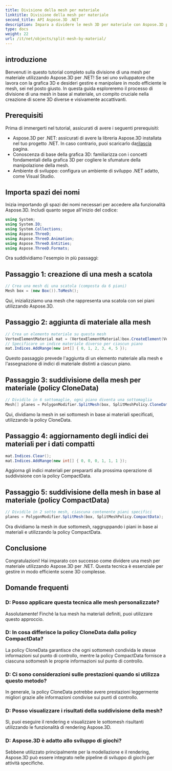 ```yaml
---
title: Divisione della mesh per materiale
linktitle: Divisione della mesh per materiale
second_title: API Aspose.3D .NET
description: Impara a dividere le mesh 3D per materiale con Aspose.3D per .NET. Migliorare l'organizzazione e l'efficienza della scena. Guida passo passo per gli sviluppatori.
type: docs
weight: 22
url: /it/net/objects/split-mesh-by-material/
---
```

## introduzione
Benvenuti in questo tutorial completo sulla divisione di una mesh per materiale utilizzando Aspose.3D per .NET! Se sei uno sviluppatore che lavora con la grafica 3D e desideri gestire e manipolare in modo efficiente le mesh, sei nel posto giusto. In questa guida esploreremo il processo di divisione di una mesh in base al materiale, un compito cruciale nella creazione di scene 3D diverse e visivamente accattivanti.
## Prerequisiti
Prima di immergerti nel tutorial, assicurati di avere i seguenti prerequisiti:
-  Aspose.3D per .NET: assicurati di avere la libreria Aspose.3D installata nel tuo progetto .NET. In caso contrario, puoi scaricarlo da[rilascia](https://releases.aspose.com/3d/net/) pagina.
- Conoscenza di base della grafica 3D: familiarizza con i concetti fondamentali della grafica 3D per cogliere le sfumature della manipolazione della mesh.
- Ambiente di sviluppo: configura un ambiente di sviluppo .NET adatto, come Visual Studio.
## Importa spazi dei nomi
Inizia importando gli spazi dei nomi necessari per accedere alla funzionalità Aspose.3D. Includi quanto segue all'inizio del codice:
```csharp
using System;
using System.IO;
using System.Collections;
using Aspose.ThreeD;
using Aspose.ThreeD.Animation;
using Aspose.ThreeD.Entities;
using Aspose.ThreeD.Formats;
```
Ora suddividiamo l'esempio in più passaggi:
## Passaggio 1: creazione di una mesh a scatola
```csharp
// Crea una mesh di una scatola (composta da 6 piani)
Mesh box = (new Box()).ToMesh();
```
Qui, inizializziamo una mesh che rappresenta una scatola con sei piani utilizzando Aspose.3D.
## Passaggio 2: aggiunta di materiale alla mesh
```csharp
// Crea un elemento materiale su questa mesh
VertexElementMaterial mat = (VertexElementMaterial)box.CreateElement(VertexElementType.Material, MappingMode.Polygon, ReferenceMode.Index);
// Specificare un indice materiale diverso per ciascun piano
mat.Indices.AddRange(new int[] { 0, 1, 2, 3, 4, 5 });
```
Questo passaggio prevede l'aggiunta di un elemento materiale alla mesh e l'assegnazione di indici di materiale distinti a ciascun piano.
## Passaggio 3: suddivisione della mesh per materiale (policy CloneData)
```csharp
// Dividilo in 6 sottomaglie, ogni piano diventa una sottomaglia
Mesh[] planes = PolygonModifier.SplitMesh(box, SplitMeshPolicy.CloneData);
```
Qui, dividiamo la mesh in sei sottomesh in base ai materiali specificati, utilizzando la policy CloneData.
## Passaggio 4: aggiornamento degli indici dei materiali per i dati compatti
```csharp
mat.Indices.Clear();
mat.Indices.AddRange(new int[] { 0, 0, 0, 1, 1, 1 });
```
Aggiorna gli indici materiali per prepararti alla prossima operazione di suddivisione con la policy CompactData.
## Passaggio 5: suddivisione della mesh in base al materiale (policy CompactData)
```csharp
// Dividilo in 2 sotto mesh, ciascuna contenente piani specifici
planes = PolygonModifier.SplitMesh(box, SplitMeshPolicy.CompactData);
```
Ora dividiamo la mesh in due sottomesh, raggruppando i piani in base ai materiali e utilizzando la policy CompactData.
## Conclusione
Congratulazioni! Hai imparato con successo come dividere una mesh per materiale utilizzando Aspose.3D per .NET. Questa tecnica è essenziale per gestire in modo efficiente scene 3D complesse.
## Domande frequenti
### D: Posso applicare questa tecnica alle mesh personalizzate?
Assolutamente! Finché la tua mesh ha materiali definiti, puoi utilizzare questo approccio.
### D: In cosa differisce la policy CloneData dalla policy CompactData?
La policy CloneData garantisce che ogni sottomesh condivida le stesse informazioni sul punto di controllo, mentre la policy CompactData fornisce a ciascuna sottomesh le proprie informazioni sul punto di controllo.
### D: Ci sono considerazioni sulle prestazioni quando si utilizza questo metodo?
In generale, la policy CloneData potrebbe avere prestazioni leggermente migliori grazie alle informazioni condivise sui punti di controllo.
### D: Posso visualizzare i risultati della suddivisione della mesh?
Sì, puoi eseguire il rendering e visualizzare le sottomesh risultanti utilizzando le funzionalità di rendering Aspose.3D.
### D: Aspose.3D è adatto allo sviluppo di giochi?
Sebbene utilizzato principalmente per la modellazione e il rendering, Aspose.3D può essere integrato nelle pipeline di sviluppo di giochi per attività specifiche.